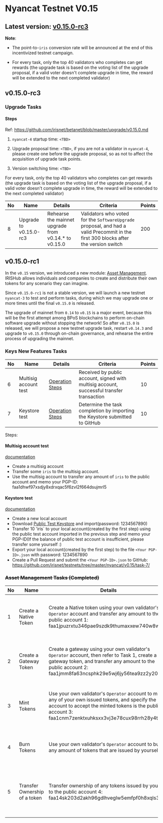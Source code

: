 # Nyancat Testnet V0.15

## Latest version: [v0.15.0-rc3](https://github.com/irisnet/irishub/releases/tag/v0.15.0-rc3)

**Note**:

- The point-to-`iris` conversion rate will be announced at the end of this incentivized testnet campaign.

- For every task, only the top 40 validators who completes can get rewards (the upgrade task is based on the voting list of the upgrade proposal, if a valid voter doesn't complete upgrade in time, the reward will be extended to the next completed validator)

## v0.15.0-rc3

### Upgrade Tasks

#### Steps

Ref: <https://github.com/irisnet/betanet/blob/master/upgrade/v0.15.0.md>

1. `nyancat-4` startup time: `<TBD>`

2. Upgrade proposal time: `<TBD>`, if you are not a validator in `nyancat-4`, please create one before the upgrade proposal, so as not to affect the acquisition of upgrade task points.

3. Version switching time: `<TBD>`

For every task, only the top 40 validators who completes can get rewards (the upgrade task is based on the voting list of the upgrade proposal, if a valid voter doesn't complete upgrade in time, the reward will be extended to the next completed validator)

| No   | Name             | Details                                                      | Criteria                                                     | Points |
| ---- | ---------------- | ------------------------------------------------------------ | ------------------------------------------------------------ | ------ |
| 8 | Upgrade to v0.15.0-rc3 | Rehearse the mainnet upgrade from v0.14.* to v0.15.0 | Validators who voted for the `SoftwareUpgrade` proposal, and had a valid Precommit in the first 300 blocks after the version switch | 200 |

## v0.15.0-rc1

In the `v0.15` version, we introduced a new module: [Asset Management](https://github.com/irisnet/irishub/blob/develop/docs/features/asset.md). IRISHub allows individuals and companies to create and distribute their own tokens for any scenario they can imagine.

Since `v0.15.0-rc1` is not a stable version, we will launch a new testnet `nyancat-3` to test and perform tasks, during which we may upgrade one or more times until the final `v0.15.0` is released.

The upgrade of mainnet from `0.14` to `v0.15` is a major event, because this will be the first attempt among BPoS blockchains to perform on-chain software upgrade without stopping the network!  So after `v0.15.0` is released, we will propose a new testnet upgrade task, restart `v0.14.3` and upgrade to `v0.15.0` through on-chain governance, and rehearse the entire process of upgrading the mainnet.

### Keys New Features Tasks

| No   | Name             | Details                                                      | Criteria                                                     | Points |
| ---- | ---------------- | ------------------------------------------------------------ | ------------------------------------------------------------ | ------ |
| 6 | Multisig account test| [Operation Steps](#Multisig-account-test) | Received by public account, signed with multisig account, successful transfer transaction | 10 |
| 7 | Keystore test | [Operation Steps](#Keystore-test) | Determine the task completion by importing the Keystore submitted to GitHub | 10 |

Steps:

#### Multisig account test

[documentation](https://stage.irisnet.org/docs/cli-client/keys/add.html#create-multisig-account)

- Create a multisig account
- Transfer some `iris` to the multisig account.
- Use the multisig account to transfer any amount of `iris` to the public account and memo your PGP-ID: faa1dhwf97xsdjy8xdrxqac5f6zvl2f664dsujmrl5

#### Keystore test

[documentation](https://stage.irisnet.org/docs/cli-client/keys/export.html#example)

- Create a new local account
- Download [Public Test Keystore](task-7/public-keystore.json) and import(password: 1234567890)
- Transfer 10 'iris` to your local account(created by the first step) using the public test account imported in the previous step and memo your PGP-ID(If the balance of public test account is insufficient, please transfer some yourself :)
- Export your local account(created by the first step) to the file `<Your PGP-ID>.json` with password: 1234567890
- Create a Pull Request and submit the `<Your PGP-ID>.json` to GitHub: <https://github.com/irisnet/testnets/tree/master/nyancat/v0.15/task-7/>

### ~~Asset Management Tasks (Completed)~~

| No   | Name             | Details                                                      | Criteria                                                     | Points |
| ---- | ---------------- | ------------------------------------------------------------ | ------------------------------------------------------------ | ------ |
| 1 | Create a Native Token | Create a Native token using your own validator's `Operator` account and transfer any amount to the public account 1: faa1jpuzrxtu346pae9szdk9thumaxxew740w8w3an | Match the owner of the tokens recieved by the public account | 20 |
2 | Create a Gateway Token | Create a gateway using your own validator's `Operator` account, then refer to Task 1, create a gateway token, and transfer any amount to the public account 2: faa1jmm8fa63ncsphk29e5wj6jy56tea9zz2y202mn | Match the owner of the tokens recieved by the public account | 30 |
| 3 | Mint Tokens | Use your own validator's `Operator` account to mint any of your own issued tokens, and specify the account to accept the minted tokens is the public account 3: faa1cnm7zenktxuhksxx3vj3e78cux98rrh28y4tcd | Match the owner of the tokens recieved by the public account | 10 |
| 4 | Burn Tokens | Use your own validator's `Operator` account to burn any amount of tokens that are issued by yourself | Match the sender address of the valid Burn transaction | 10 |
| 5 | Transfer Ownership of a token | Transfer ownership of any tokens issued by yourself to the public account 4: faa14sk203d2akh96gdlhveglw5emfpf0h8xqls3l0 | Match the original owner of the tokens recieved by the public account | 10 |
